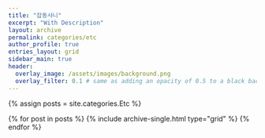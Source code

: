 ```yaml
---
title: "잡동사니"
excerpt: "With Description"
layout: archive
permalink: categories/etc
author_profile: true
entries_layout: grid
sidebar_main: true
header:
  overlay_image: /assets/images/background.png
  overlay_filter: 0.1 # same as adding an opacity of 0.5 to a black background
---
```


{% assign posts = site.categories.Etc %}

<div class="grid__wrapper">
{% for post in posts %} {% include archive-single.html type="grid"
  %} {% endfor %}
</div>
